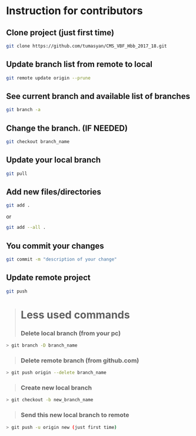 # Instruction for contributors

## Clone project (just first time)
```bash
git clone https://github.com/tumasyan/CMS_VBF_Hbb_2017_18.git
```
## Update branch list from remote to local
```bash
git remote update origin --prune
```
## See current branch and available list of branches
```bash
git branch -a
```
## Change the branch. (IF NEEDED)
```bash
git checkout branch_name
```
## Update your local branch
```bash
git pull
```
## Add new files/directories
```bash
git add . 
```
or
```bash
git add --all .
```
## You commit your changes
```bash
git commit -m "description of your change"
```
## Update remote project
```bash
git push
```
> # Less used commands
> ### Delete local branch (from your pc)
```bash
> git branch -D branch_name
```
> ### Delete remote branch (from github.com)
```bash
> git push origin --delete branch_name
```
> ### Create new local branch
```bash
> git checkout -b new_branch_name
```
> ### Send this new local branch to remote
```bash
> git push -u origin new (just first time)
```
